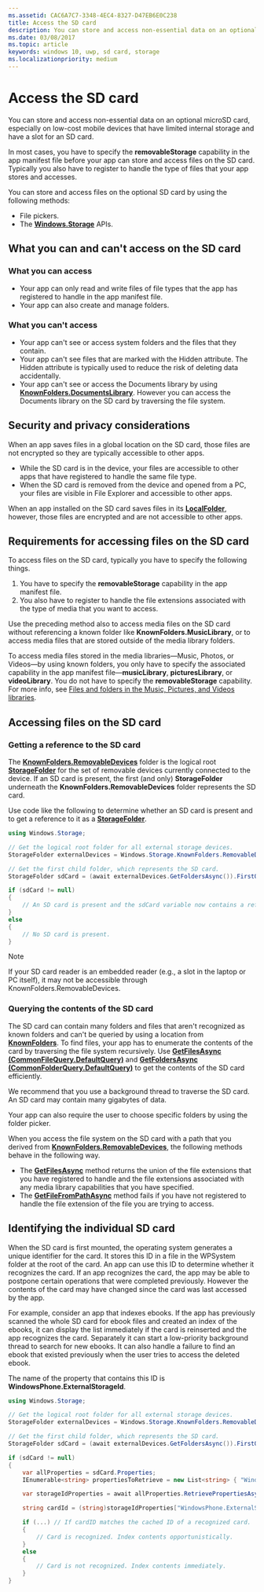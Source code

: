 ```yaml
---
ms.assetid: CAC6A7C7-3348-4EC4-8327-D47EB6E0C238
title: Access the SD card
description: You can store and access non-essential data on an optional microSD card, especially on low-cost mobile devices that have limited internal storage.
ms.date: 03/08/2017
ms.topic: article
keywords: windows 10, uwp, sd card, storage
ms.localizationpriority: medium
---
```

# Access the SD card



You can store and access non-essential data on an optional microSD card, especially on low-cost mobile devices that have limited internal storage and have a slot for an SD card.

In most cases, you have to specify the **removableStorage** capability in the app manifest file before your app can store and access files on the SD card. Typically you also have to register to handle the type of files that your app stores and accesses.

You can store and access files on the optional SD card by using the following methods:
- File pickers.
- The [**Windows.Storage**](https://msdn.microsoft.com/library/windows/apps/br227346) APIs.

## What you can and can't access on the SD card

### What you can access

- Your app can only read and write files of file types that the app has registered to handle in the app manifest file.
- Your app can also create and manage folders.

### What you can't access

- Your app can't see or access system folders and the files that they contain.
- Your app can't see files that are marked with the Hidden attribute. The Hidden attribute is typically used to reduce the risk of deleting data accidentally.
- Your app can't see or access the Documents library by using [**KnownFolders.DocumentsLibrary**](https://msdn.microsoft.com/library/windows/apps/br227152). However you can access the Documents library on the SD card by traversing the file system.

## Security and privacy considerations

When an app saves files in a global location on the SD card, those files are not encrypted so they are typically accessible to other apps.

- While the SD card is in the device, your files are accessible to other apps that have registered to handle the same file type.
- When the SD card is removed from the device and opened from a PC, your files are visible in File Explorer and accessible to other apps.

When an app installed on the SD card saves files in its [**LocalFolder**](https://msdn.microsoft.com/library/windows/apps/br241621), however, those files are encrypted and are not accessible to other apps.

## Requirements for accessing files on the SD card

To access files on the SD card, typically you have to specify the following things.

1.  You have to specify the **removableStorage** capability in the app manifest file.
2.  You also have to register to handle the file extensions associated with the type of media that you want to access.

Use the preceding method also to access media files on the SD card without referencing a known folder like **KnownFolders.MusicLibrary**, or to access media files that are stored outside of the media library folders.

To access media files stored in the media libraries—Music, Photos, or Videos—by using known folders, you only have to specify the associated capability in the app manifest file—**musicLibrary**, **picturesLibrary**, or **videoLibrary**. You do not have to specify the **removableStorage** capability. For more info, see [Files and folders in the Music, Pictures, and Videos libraries](quickstart-managing-folders-in-the-music-pictures-and-videos-libraries.md).

## Accessing files on the SD card

### Getting a reference to the SD card

The [**KnownFolders.RemovableDevices**](https://msdn.microsoft.com/library/windows/apps/br227158) folder is the logical root [**StorageFolder**](https://msdn.microsoft.com/library/windows/apps/br227230) for the set of removable devices currently connected to the device. If an SD card is present, the first (and only) **StorageFolder** underneath the **KnownFolders.RemovableDevices** folder represents the SD card.

Use code like the following to determine whether an SD card is present and to get a reference to it as a [**StorageFolder**](https://msdn.microsoft.com/library/windows/apps/br227230).

```csharp
using Windows.Storage;

// Get the logical root folder for all external storage devices.
StorageFolder externalDevices = Windows.Storage.KnownFolders.RemovableDevices;

// Get the first child folder, which represents the SD card.
StorageFolder sdCard = (await externalDevices.GetFoldersAsync()).FirstOrDefault();

if (sdCard != null)
{
    // An SD card is present and the sdCard variable now contains a reference to it.
}
else
{
    // No SD card is present.
}
```

> [!NOTE]
> If your SD card reader is an embedded reader (e.g., a slot in the laptop or PC itself), it may not be accessible through KnownFolders.RemovableDevices.

### Querying the contents of the SD card

The SD card can contain many folders and files that aren't recognized as known folders and can't be queried by using a location from [**KnownFolders**](https://msdn.microsoft.com/library/windows/apps/br227151). To find files, your app has to enumerate the contents of the card by traversing the file system recursively. Use [**GetFilesAsync (CommonFileQuery.DefaultQuery)**](https://msdn.microsoft.com/library/windows/apps/br227274) and [**GetFoldersAsync (CommonFolderQuery.DefaultQuery)**](https://msdn.microsoft.com/library/windows/apps/br227281) to get the contents of the SD card efficiently.

We recommend that you use a background thread to traverse the SD card. An SD card may contain many gigabytes of data.

Your app can also require the user to choose specific folders by using the folder picker.

When you access the file system on the SD card with a path that you derived from [**KnownFolders.RemovableDevices**](https://msdn.microsoft.com/library/windows/apps/br227158), the following methods behave in the following way.

-   The [**GetFilesAsync**](https://msdn.microsoft.com/library/windows/apps/br227273) method returns the union of the file extensions that you have registered to handle and the file extensions associated with any media library capabilities that you have specified.
-   The [**GetFileFromPathAsync**](https://msdn.microsoft.com/library/windows/apps/br227206) method fails if you have not registered to handle the file extension of the file you are trying to access.

## Identifying the individual SD card

When the SD card is first mounted, the operating system generates a unique identifier for the card. It stores this ID in a file in the WPSystem folder at the root of the card. An app can use this ID to determine whether it recognizes the card. If an app recognizes the card, the app may be able to postpone certain operations that were completed previously. However the contents of the card may have changed since the card was last accessed by the app.

For example, consider an app that indexes ebooks. If the app has previously scanned the whole SD card for ebook files and created an index of the ebooks, it can display the list immediately if the card is reinserted and the app recognizes the card. Separately it can start a low-priority background thread to search for new ebooks. It can also handle a failure to find an ebook that existed previously when the user tries to access the deleted ebook.

The name of the property that contains this ID is **WindowsPhone.ExternalStorageId**.

```csharp
using Windows.Storage;

// Get the logical root folder for all external storage devices.
StorageFolder externalDevices = Windows.Storage.KnownFolders.RemovableDevices;

// Get the first child folder, which represents the SD card.
StorageFolder sdCard = (await externalDevices.GetFoldersAsync()).FirstOrDefault();

if (sdCard != null)
{
    var allProperties = sdCard.Properties;
    IEnumerable<string> propertiesToRetrieve = new List<string> { "WindowsPhone.ExternalStorageId" };

    var storageIdProperties = await allProperties.RetrievePropertiesAsync(propertiesToRetrieve);

    string cardId = (string)storageIdProperties["WindowsPhone.ExternalStorageId"];

    if (...) // If cardID matches the cached ID of a recognized card.
    {
        // Card is recognized. Index contents opportunistically.
    }
    else
    {
        // Card is not recognized. Index contents immediately.
    }
}
```

 

 
